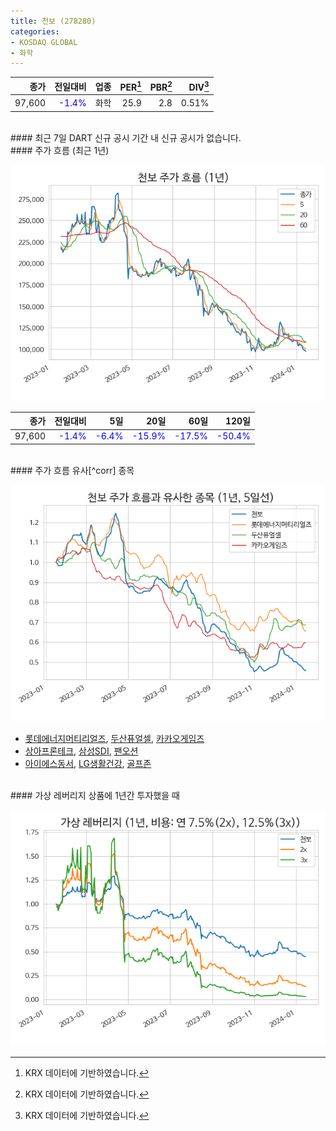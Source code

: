 ```yaml
---
title: 천보 (278280)
categories:
- KOSDAQ GLOBAL
- 화학
---
```


|**종가**|**전일대비**|**업종**|**PER**[^krxdata]|**PBR**[^krxdata]|**DIV**[^krxdata]|
|-------:|-----------:|-------:|------:|------:|------:|
|97,600|<span style="color: blue">-1.4%</span>|화학|25.9|2.8|0.51%|

<!-- more -->

<br>
#### 최근 7일 DART 신규 공시
기간 내 신규 공시가 없습니다.

<br>
#### 주가 흐름 (최근 1년)

![278280](/assets/images/stock/278280.png)

|**종가**|**전일대비**|**5일**|**20일**|**60일**|**120일**|
|---:|-------:|--:|---:|---:|----:|
|97,600|<span style="color: blue">-1.4%</span>|<span style="color: blue">-6.4%</span>|<span style="color: blue">-15.9%</span>|<span style="color: blue">-17.5%</span>|<span style="color: blue">-50.4%</span>|

<br>
#### 주가 흐름 유사[^corr] 종목

![278280](/assets/images/stock/278280_corr.png)

- [롯데에너지머티리얼즈](/020150/), [두산퓨얼셀](/336260/), [카카오게임즈](/293490/)
- [상아프론테크](/089980/), [삼성SDI](/006400/), [팬오션](/028670/)
- [아이에스동서](/010780/), [LG생활건강](/051900/), [골프존](/215000/)

<br>
#### 가상 레버리지 상품에 1년간 투자했을 때

![278280](/assets/images/stock/278280_2x.png)

[^krxdata]: KRX 데이터에 기반하였습니다.
[^corr]: 상관계수를 이용하여 분석하였습니다.